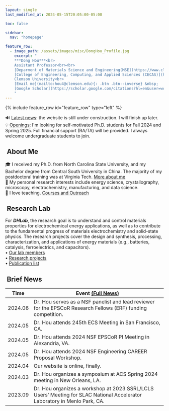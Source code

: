 ```yaml
---
layout: single
last_modified_at: 2024-05-15T20:05:00-05:00

toc: false

sidebar:
  nav: "homepage"

feature_row:
  - image_path: /assets/images/misc/DongHou_Profile.jpg
    excerpt: "
    ***Dong Hou***<br>
    Assistant Professor<br><br>
    [Deparment of Materials Science and Engineering(MSE](https://www.clemson.edu/cecas/departments/mse/index.html)<br>
    [College of Engineering, Computing, and Applied Sciences (CECAS)](https://www.clemson.edu/cecas/index.html)<br>
    Clemson University<br>
    [Email me](mailto:hou4@clemson.edu){: .btn .btn--inverse} &nbsp;
    [Google Scholar](https://scholar.google.com/citations?hl=en&user=wc392IUAAAAJ){: .btn .btn--inverse}
    "
---
```


{% include feature_row id="feature_row" type="left" %}

<div class="notice--success">
  🔊 <a href="/index.html#brief-news">Latest news</a>: the website is still under construction. I will finish up later.<br>
  💡 <a href="/assets/Openings.pdf">Openings</a>: I'm looking for self-motivated Ph.D. students for Fall 2024 and Spring 2025. Full financial support (RA/TA) will be provided. I always welcome undergraduate students to join.<br>
</div>

## <i class="fa fa-feather-alt fa-fw"></i>&nbsp;About Me
🎓 I received my Ph.D. from North Carolina State University, and my Bachelor degree from Central South University in China. The majority of my postdoctoral training was at Virginia Tech. <a href="/bio/index.html">More about me</a><br>
🔬 My personal research interests include energy science, crystallography, microscopy, electrochemistry, manufacturing, and data science.<br>
📘 I love teaching. <a href="/teaching/index.html">Courses and Outreach</a><br>

## <i class="fa fa-layer-group fa-fw"></i>&nbsp;Research Lab
For <b><em>DHLab</em></b>, the research goal is to understand and control materials properties for electrochemical energy applications, as well as to contribute to the fundamental progress of materials electrochemistry and solid-state physics. The research projects cover the design and synthesis, processing, characterization, and applications of energy materials (e.g., batteries, catalysis, ferroelectrics, and capacitors).<br>
&bull;&nbsp;<a href="/group/index.html">Our lab members</a><br>
&bull;&nbsp;<a href="/research/index.html">Research projects</a><br>
&bull;&nbsp;<a href="/products/index.html">Publication list</a><br>

## <i class="fa fa-seedling fa-fw"></i>&nbsp;Brief News
<table>
  <thead><tr><th>Time</th><th>Event <a href="/posts/index.html">(Full News)</a></th></tr></thead>
  <tbody>
    <tr><td>2024.06</td><td>Dr. Hou serves as a NSF panelist and lead reviewer for the EPSCoR Research Fellows (ERF) funding competition.</td></tr>
    <tr><td>2024.05</td><td>Dr. Hou attends 245th ECS Meeting in San Francisco, CA.</td></tr>
    <tr><td>2024.05</td><td>Dr. Hou attends 2024 NSF EPSCoR PI Meeting in Alexandria, VA.</td></tr>
    <tr><td>2024.05</td><td>Dr. Hou attends 2024 NSF Engineering CAREER Proposal Workshop.</td></tr>
    <tr><td>2024.04</td><td>Our website is online, finally.</td></tr>
    <tr><td>2024.03</td><td>Dr. Hou organizes a symposium at ACS Spring 2024 meeting in New Orleans, LA.</td></tr>
    <tr><td>2023.09</td><td>Dr. Hou organizes a workshop at 2023 SSRL/LCLS Users’ Meeting for SLAC National Accelerator Laboratory in Menlo Park, CA.</td></tr>
  </tbody>
</table>

<!-- <tr><td>2023.09</td><td>text</td></tr> -->

<!-- <tr><td>2024.01</td><td>Dr. Hou joines Department of Materials Science and Engineering, Clemson University</td></tr> -->
